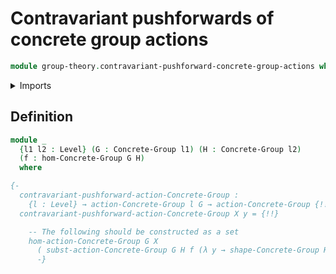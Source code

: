 # Contravariant pushforwards of concrete group actions

```agda
module group-theory.contravariant-pushforward-concrete-group-actions where
```

<details><summary>Imports</summary>

```agda
open import foundation.universe-levels

open import group-theory.concrete-groups
open import group-theory.homomorphisms-concrete-groups
```

</details>

## Definition

```agda
module _
  {l1 l2 : Level} (G : Concrete-Group l1) (H : Concrete-Group l2)
  (f : hom-Concrete-Group G H)
  where

{-
  contravariant-pushforward-action-Concrete-Group :
    {l : Level} → action-Concrete-Group l G → action-Concrete-Group {!!} H
  contravariant-pushforward-action-Concrete-Group X y = {!!}

    -- The following should be constructed as a set
    hom-action-Concrete-Group G X
      ( subst-action-Concrete-Group G H f (λ y → shape-Concrete-Group H ＝ y))
      -}
```
